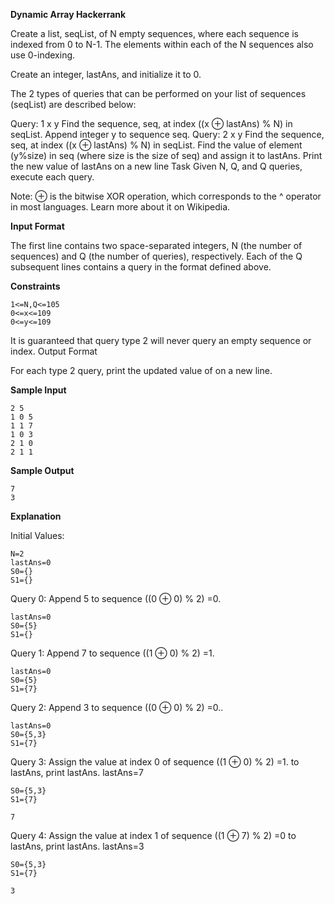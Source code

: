 **Dynamic Array Hackerrank**

Create a list, seqList, of N empty sequences, where each sequence is indexed from 0 to N-1. The elements within each of the N sequences also use 0-indexing.

Create an integer, lastAns, and initialize it to 0.

The 2 types of queries that can be performed on your list of sequences (seqList) are described below:

Query: 1 x y
Find the sequence, seq, at index ((x ⊕ lastAns) % N) in seqList.
Append integer y to sequence seq.
Query: 2 x y
Find the sequence, seq, at index ((x ⊕ lastAns) % N) in seqList.
Find the value of element (y%size) in seq (where size is the size of seq) and assign it to lastAns.
Print the new value of lastAns on a new line
Task 
Given N, Q, and Q queries, execute each query.

Note: ⊕ is the bitwise XOR operation, which corresponds to the ^ operator in most languages. Learn more about it on Wikipedia.

**Input Format**

The first line contains two space-separated integers, N (the number of sequences) and Q (the number of queries), respectively.
Each of the Q subsequent lines contains a query in the format defined above.

**Constraints**
```
1<=N,Q<=105
0<=x<=109
0<=y<=109
```

It is guaranteed that query type 2 will never query an empty sequence or index.
Output Format

For each type 2 query, print the updated value of on a new line.

**Sample Input**
```
2 5
1 0 5
1 1 7
1 0 3
2 1 0
2 1 1
```

**Sample Output**
```
7
3
```

**Explanation**

Initial Values:
```
N=2
lastAns=0
S0={}
S1={}
```

Query 0: Append 5 to sequence ((0 ⊕ 0) % 2) =0.
```
lastAns=0
S0={5}
S1={}
```

Query 1: Append 7 to sequence ((1 ⊕ 0) % 2) =1.
```
lastAns=0
S0={5}
S1={7}
```

Query 2: Append 3 to sequence ((0 ⊕ 0) % 2) =0..
```
lastAns=0
S0={5,3}
S1={7}
```

Query 3: Assign the value at index 0 of sequence ((1 ⊕ 0) % 2) =1. to lastAns, print lastAns. lastAns=7
```
S0={5,3}
S1={7}

7
```

Query 4: Assign the value at index 1 of sequence ((1 ⊕ 7) % 2) =0 to lastAns, print lastAns. lastAns=3
```
S0={5,3}
S1={7}

3
```